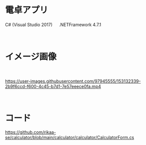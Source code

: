 # 電卓アプリ

C# (Visual Studio 2017)
　
.NETFramework 4.7.1

　
# イメージ画像
　　
  
https://user-images.githubusercontent.com/97945555/153132339-2b9f6ccd-f600-4c45-b7d1-7e57eeece0fa.mp4


　　　
# コード

https://github.com/rikaa-se/calculator/blob/main/calculator/calculator/CalculatorForm.cs


